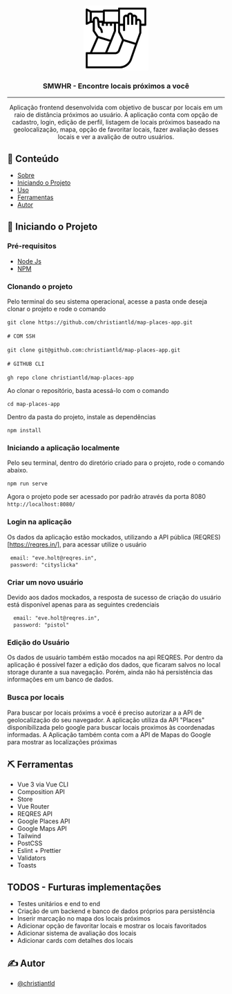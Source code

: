 <p align="center">
  <a href="" rel="noopener">
 <img width=150px height=150px src="https://github.com/christiantld/map-places-app/blob/master/src/assets/icons/logo.svg" alt="Project logo"></a>
</p>

<h3 align="center">SMWHR -  Encontre locais próximos a você</h3>

<div align="center">

</div>

---

<p align="center" name="about"> Aplicação frontend desenvolvida com objetivo de buscar por locais em um raio de distância próximos ao usuário. A aplicação conta com opção de cadastro, login, edição de perfil, listagem de locais próximos baseado na geolocalização, mapa, opção de favoritar locais, fazer avaliação desses locais e ver a avalição de outro usuários.
</p>

## 📝 Conteúdo

- [Sobre](#about)
- [Iniciando o Projeto](#getting_started)
- [Uso](#usage)
- [Ferramentas](#built_using)
- [Autor](#authors)

## 🏁 Iniciando o Projeto <a name = "getting_started"></a>

### Pré-requisitos

* [Node Js](https://nodejs.org/en/)
* [NPM](https://www.npmjs.com/get-npm)

### Clonando o projeto

Pelo terminal do seu sistema operacional, acesse a pasta onde deseja clonar o projeto e rode o comando

```
git clone https://github.com/christiantld/map-places-app.git

# COM SSH

git clone git@github.com:christiantld/map-places-app.git

# GITHUB CLI

gh repo clone christiantld/map-places-app
```

Ao clonar o repositório, basta acessá-lo com o comando

```
cd map-places-app
```

Dentro da pasta do projeto, instale as dependências

```
npm install
```

### Iniciando a aplicação localmente
Pelo seu terminal, dentro do diretório criado para o projeto, rode o comando abaixo.
```
npm run serve
```
Agora o projeto pode ser acessado por padrão através da porta 8080
`http://localhost:8080/`

### Login na aplicação

Os dados da aplicação estão mockados, utilizando a API pública (REQRES)[https://reqres.in/], para acessar utilize o usuário
```
 email: "eve.holt@reqres.in",
 password: "cityslicka"
```

### Criar um novo usuário

Devido aos dados mockados, a resposta de sucesso de criação do usuário está disponível apenas para as seguintes credenciais
```
  email: "eve.holt@reqres.in",
  password: "pistol"
```

### Edição do Usuário

Os dados de usuário também estão mocados na api REQRES. Por dentro da aplicação é possível fazer a edição dos dados, que ficaram salvos no local storage durante a sua navegação. Porém, ainda não há persistência das informações em um banco de dados.

### Busca por locais

Para buscar por locais próxims a você é preciso autorizar a a API de geolocalização do seu navegador. A aplicação utiliza da API "Places" disponibilizada pelo google para buscar locais proximos às coordenadas informadas. A Aplicação também conta com a API de Mapas do Google para mostrar as localizações próximas

## ⛏️ Ferramentas <a name = "built_using"></a>

- Vue 3 via Vue CLI
- Composition API
- Store
- Vue Router
- REQRES API
- Google Places API
- Google Maps API
- Tailwind
- PostCSS
- Eslint + Prettier
- Validators
- Toasts

## TODOS - Furturas implementações<a name = "todos"></a>

- Testes unitários e end to end
- Criação de um backend e banco de dados próprios para persistência
- Inserir marcação no mapa dos locais próximos
- Adicionar opção de favoritar locais e mostrar os locais favoritados
- Adicionar sistema de avaliação dos locais
- Adicionar cards com detalhes dos locais

## ✍️ Autor <a name = "authors"></a>

- [@christiantld](https://github.com/christiantld)
